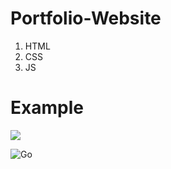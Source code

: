 # Portfolio-Website
1. HTML
2. CSS
3. JS

# Example
![](https://cdn.discordapp.com/attachments/628921476552065053/941641049359663154/unknown.png)

![ Go](https://h3x-t.github.io/Portfolio-Website/)

